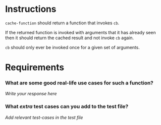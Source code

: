 # Instructions

`cache-function` should return a function that invokes `cb`.

If the returned function is invoked with arguments that it has already seen
then it should return the cached result and not invoke `cb` again.

`cb` should only ever be invoked once for a given set of arguments.

# Requirements

### **What are some good real-life use cases for such a function?**

_Write your response here_

### **What _extra_ test cases can you add to the test file?**

_Add relevant test-cases in the test file_
